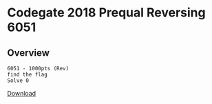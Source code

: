 # Codegate 2018 Prequal Reversing 6051

## Overview

```
6051 - 1000pts (Rev)
find the flag
Solve 0
```

[Download](https://s3.ap-northeast-2.amazonaws.com/codegate2018/2d7acadf10224ffdabeab505970a8934)